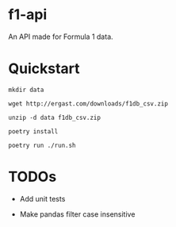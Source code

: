 # f1-api

An API made for Formula 1 data.


# Quickstart
```
mkdir data

wget http://ergast.com/downloads/f1db_csv.zip

unzip -d data f1db_csv.zip

poetry install

poetry run ./run.sh
```

# TODOs
- Add unit tests

- Make pandas filter case insensitive
